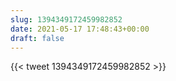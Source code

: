 ```yaml
---
slug: 1394349172459982852
date: 2021-05-17 17:48:43+00:00
draft: false
---
```


{{< tweet 1394349172459982852 >}}
